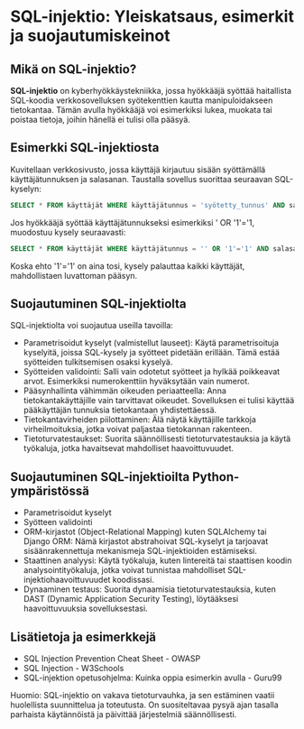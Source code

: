 # SQL-injektio: Yleiskatsaus, esimerkit ja suojautumiskeinot

## Mikä on SQL-injektio?

**SQL-injektio** on kyberhyökkäystekniikka, jossa hyökkääjä syöttää haitallista SQL-koodia verkkosovelluksen syötekenttien kautta manipuloidakseen tietokantaa. Tämän avulla hyökkääjä voi esimerkiksi lukea, muokata tai poistaa tietoja, joihin hänellä ei tulisi olla pääsyä.

## Esimerkki SQL-injektiosta

Kuvitellaan verkkosivusto, jossa käyttäjä kirjautuu sisään syöttämällä käyttäjätunnuksen ja salasanan. Taustalla sovellus suorittaa seuraavan SQL-kyselyn:

```sql
SELECT * FROM käyttäjät WHERE käyttäjätunnus = 'syötetty_tunnus' AND salasana = 'syötetty_salasana';
```
Jos hyökkääjä syöttää käyttäjätunnukseksi esimerkiksi ' OR '1'='1, muodostuu kysely seuraavasti:
```sql
SELECT * FROM käyttäjät WHERE käyttäjätunnus = '' OR '1'='1' AND salasana = '...';
```
Koska ehto '1'='1' on aina tosi, kysely palauttaa kaikki käyttäjät, mahdollistaen luvattoman pääsyn.

## Suojautuminen SQL-injektiolta
SQL-injektiolta voi suojautua useilla tavoilla:
- Parametrisoidut kyselyt (valmistellut lauseet): Käytä parametrisoituja kyselyitä, joissa SQL-kysely ja syötteet pidetään erillään. Tämä estää syötteiden tulkitsemisen osaksi kyselyä.
- Syötteiden validointi: Salli vain odotetut syötteet ja hylkää poikkeavat arvot. Esimerkiksi numerokenttiin hyväksytään vain numerot.
- Pääsynhallinta vähimmän oikeuden periaatteella: Anna tietokantakäyttäjille vain tarvittavat oikeudet. Sovelluksen ei tulisi käyttää pääkäyttäjän tunnuksia tietokantaan yhdistettäessä.
- Tietokantavirheiden piilottaminen: Älä näytä käyttäjille tarkkoja virheilmoituksia, jotka voivat paljastaa tietokannan rakenteen.
- Tietoturvatestaukset: Suorita säännöllisesti tietoturvatestauksia ja käytä työkaluja, jotka havaitsevat mahdolliset haavoittuvuudet.

## Suojautuminen SQL-injektioilta Python-ympäristössä
- Parametrisoidut kyselyt
- Syötteen validointi
- ORM-kirjastot (Object-Relational Mapping) kuten SQLAlchemy tai Django ORM: Nämä kirjastot abstrahoivat SQL-kyselyt ja tarjoavat sisäänrakennettuja mekanismeja SQL-injektioiden estämiseksi.
- Staattinen analyysi: Käytä työkaluja, kuten lintereitä tai staattisen koodin analysointityökaluja, jotka voivat tunnistaa mahdolliset SQL-injektiohaavoittuvuudet koodissasi.
- Dynaaminen testaus: Suorita dynaamisia tietoturvatestauksia, kuten DAST (Dynamic Application Security Testing), löytääksesi haavoittuvuuksia sovelluksestasi.

## Lisätietoja ja esimerkkejä
- SQL Injection Prevention Cheat Sheet - OWASP
- SQL Injection - W3Schools
- SQL-injektion opetusohjelma: Kuinka oppia esimerkin avulla - Guru99

Huomio: SQL-injektio on vakava tietoturvauhka, ja sen estäminen vaatii huolellista suunnittelua ja toteutusta. On suositeltavaa pysyä ajan tasalla parhaista käytännöistä ja päivittää järjestelmiä säännöllisesti.
